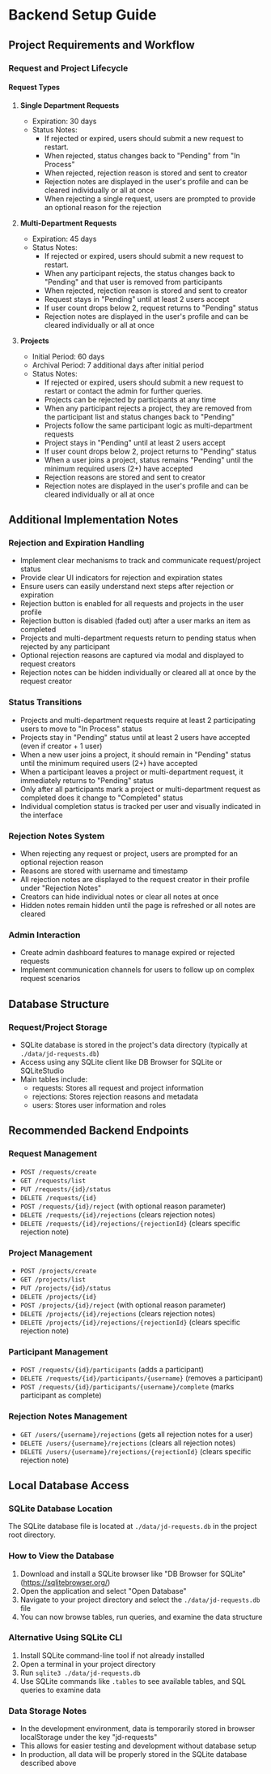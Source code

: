 
# Backend Setup Guide

## Project Requirements and Workflow

### Request and Project Lifecycle

#### Request Types
1. **Single Department Requests**
   - Expiration: 30 days
   - Status Notes: 
     - If rejected or expired, users should submit a new request to restart.
     - When rejected, status changes back to "Pending" from "In Process"
     - When rejected, rejection reason is stored and sent to creator
     - Rejection notes are displayed in the user's profile and can be cleared individually or all at once
     - When rejecting a single request, users are prompted to provide an optional reason for the rejection

2. **Multi-Department Requests**
   - Expiration: 45 days
   - Status Notes: 
     - If rejected or expired, users should submit a new request to restart.
     - When any participant rejects, the status changes back to "Pending" and that user is removed from participants
     - When rejected, rejection reason is stored and sent to creator
     - Request stays in "Pending" until at least 2 users accept
     - If user count drops below 2, request returns to "Pending" status
     - Rejection notes are displayed in the user's profile and can be cleared individually or all at once

3. **Projects**
   - Initial Period: 60 days
   - Archival Period: 7 additional days after initial period
   - Status Notes: 
     - If rejected or expired, users should submit a new request to restart or contact the admin for further queries.
     - Projects can be rejected by participants at any time
     - When any participant rejects a project, they are removed from the participant list and status changes back to "Pending"
     - Projects follow the same participant logic as multi-department requests
     - Project stays in "Pending" until at least 2 users accept
     - If user count drops below 2, project returns to "Pending" status
     - When a user joins a project, status remains "Pending" until the minimum required users (2+) have accepted
     - Rejection reasons are stored and sent to creator
     - Rejection notes are displayed in the user's profile and can be cleared individually or all at once

## Additional Implementation Notes

### Rejection and Expiration Handling
- Implement clear mechanisms to track and communicate request/project status
- Provide clear UI indicators for rejection and expiration states
- Ensure users can easily understand next steps after rejection or expiration
- Rejection button is enabled for all requests and projects in the user profile
- Rejection button is disabled (faded out) after a user marks an item as completed
- Projects and multi-department requests return to pending status when rejected by any participant
- Optional rejection reasons are captured via modal and displayed to request creators
- Rejection notes can be hidden individually or cleared all at once by the request creator

### Status Transitions
- Projects and multi-department requests require at least 2 participating users to move to "In Process" status
- Projects stay in "Pending" status until at least 2 users have accepted (even if creator + 1 user)
- When a new user joins a project, it should remain in "Pending" status until the minimum required users (2+) have accepted
- When a participant leaves a project or multi-department request, it immediately returns to "Pending" status
- Only after all participants mark a project or multi-department request as completed does it change to "Completed" status
- Individual completion status is tracked per user and visually indicated in the interface

### Rejection Notes System
- When rejecting any request or project, users are prompted for an optional rejection reason
- Reasons are stored with username and timestamp
- All rejection notes are displayed to the request creator in their profile under "Rejection Notes"
- Creators can hide individual notes or clear all notes at once
- Hidden notes remain hidden until the page is refreshed or all notes are cleared

### Admin Interaction
- Create admin dashboard features to manage expired or rejected requests
- Implement communication channels for users to follow up on complex request scenarios

## Database Structure

### Request/Project Storage
- SQLite database is stored in the project's data directory (typically at `./data/jd-requests.db`)
- Access using any SQLite client like DB Browser for SQLite or SQLiteStudio
- Main tables include:
  - requests: Stores all request and project information
  - rejections: Stores rejection reasons and metadata
  - users: Stores user information and roles

## Recommended Backend Endpoints

### Request Management
- `POST /requests/create`
- `GET /requests/list`
- `PUT /requests/{id}/status`
- `DELETE /requests/{id}`
- `POST /requests/{id}/reject` (with optional reason parameter)
- `DELETE /requests/{id}/rejections` (clears rejection notes)
- `DELETE /requests/{id}/rejections/{rejectionId}` (clears specific rejection note)

### Project Management
- `POST /projects/create`
- `GET /projects/list`
- `PUT /projects/{id}/status`
- `DELETE /projects/{id}`
- `POST /projects/{id}/reject` (with optional reason parameter)
- `DELETE /projects/{id}/rejections` (clears rejection notes)
- `DELETE /projects/{id}/rejections/{rejectionId}` (clears specific rejection note)

### Participant Management
- `POST /requests/{id}/participants` (adds a participant)
- `DELETE /requests/{id}/participants/{username}` (removes a participant)
- `POST /requests/{id}/participants/{username}/complete` (marks participant as complete)

### Rejection Notes Management
- `GET /users/{username}/rejections` (gets all rejection notes for a user)
- `DELETE /users/{username}/rejections` (clears all rejection notes)
- `DELETE /users/{username}/rejections/{rejectionId}` (clears specific rejection note)

## Local Database Access

### SQLite Database Location
The SQLite database file is located at `./data/jd-requests.db` in the project root directory.

### How to View the Database
1. Download and install a SQLite browser like "DB Browser for SQLite" (https://sqlitebrowser.org/)
2. Open the application and select "Open Database"
3. Navigate to your project directory and select the `./data/jd-requests.db` file
4. You can now browse tables, run queries, and examine the data structure

### Alternative Using SQLite CLI
1. Install SQLite command-line tool if not already installed
2. Open a terminal in your project directory
3. Run `sqlite3 ./data/jd-requests.db`
4. Use SQLite commands like `.tables` to see available tables, and SQL queries to examine data

### Data Storage Notes
- In the development environment, data is temporarily stored in browser localStorage under the key "jd-requests"
- This allows for easier testing and development without database setup
- In production, all data will be properly stored in the SQLite database described above
